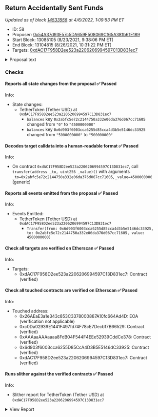 ## Return Accidentally Sent Funds

_Updated as of block [14533556](https://etherscan.io/block/14533556) at 4/6/2022, 1:09:53 PM ET_

- ID: 58
- Proposer: [0x54A37d93E57c5DA659F508069Cf65A381b61E189](https://etherscan.io/address/0x54A37d93E57c5DA659F508069Cf65A381b61E189)
- Start Block: 13085105 (8/23/2021, 9:38:06 PM ET)
- End Block: 13104815 (8/26/2021, 10:31:22 PM ET)
- Targets: [0xdAC17F958D2ee523a2206206994597C13D831ec7](https://etherscan.io/address/0xdAC17F958D2ee523a2206206994597C13D831ec7#code)

<details>
  <summary>Proposal text</summary>

> # Return Accidentally Sent Funds
> Previously we established a rule that every half year we send back funds that were accidentally sent to contracts managed by Compound governance ([proposal 37](https://compound.finance/governance/proposals/37)).
> 
> There was one request that meets the requirements: the [transaction](https://etherscan.io/tx/0xbfb32d43e5a4d9a5ebc18709697cbedb1c149b282e104ce2d38ded68a8d635c0) sent 5,000 USDT to the [cDAI](https://etherscan.io/address/0x5d3a536e4d6dbd6114cc1ead35777bab948e3643) contract, after the 10% penalty applied we are sending back 4,500 USDT
> 
> 
> Requests can be posted on the forum link below.
> 
> [Discussion](https://www.comp.xyz/t/implement-ctoken-sweeptoken-and-return-accidentally-sent-funds/1147/34)
</details>

### Checks
#### Reports all state changes from the proposal ✅ Passed
  




Info:
- State changes:
    - TetherToken (Tether USD) at `0xdAC17F958D2ee523a2206206994597C13D831ec7`
        - `balances` key `0x2abfc5e72c2144750a332e06da376d067cc71605` changed from `"0"` to `"4500000000"`
        - `balances` key `0x6d903f6003cca6255d85cca4d3b5e5146dc33925` changed from `"5000000000"` to `"500000000"`

#### Decodes target calldata into a human-readable format ✅ Passed
  




Info:
- On contract `0xdAC17F958D2ee523a2206206994597C13D831ec7`, call `transfer(address _to, uint256 _value)()` with arguments `_to=0x2abfc5e72c2144750a332e06da376d067cc71605`, `_value=4500000000` (generic)

#### Reports all events emitted from the proposal ✅ Passed
  




Info:
- Events Emitted:
    - TetherToken (Tether USD) at `0xdAC17F958D2ee523a2206206994597C13D831ec7`
        - `Transfer(from: 0x6d903f6003cca6255d85cca4d3b5e5146dc33925, to: 0x2abfc5e72c2144750a332e06da376d067cc71605, value: 4500000000)`

#### Check all targets are verified on Etherscan ✅ Passed
  




Info:
- Targets:
    - 0xdAC17F958D2ee523a2206206994597C13D831ec7: Contract (verified)

#### Check all touched contracts are verified on Etherscan ✅ Passed
  




Info:
- Touched address:
    - 0x26AEaE3a1e343c853C3378000887A10fc664Ad4D: EOA (verification not applicable)
    - 0xc0Da02939E1441F497fd74F78cE7Decb17B66529: Contract (verified)
    - 0xAAAaaAAAaaaa8FdB04F544F4EEe52939CddCe378: Contract (verified)
    - 0x6d903f6003cca6255D85CcA4D3B5E5146dC33925: Contract (verified)
    - 0xdAC17F958D2ee523a2206206994597C13D831ec7: Contract (verified)

#### Runs slither against the verified contracts ✅ Passed
  




Info:
- Slither report for TetherToken (Tether USD) at `0xdAC17F958D2ee523a2206206994597C13D831ec7`

<details>
<summary>View Report</summary>

```
[93m
UpgradedStandardToken (TetherToken.sol#303-309) has incorrect ERC20 function interface:StandardToken.transferFrom(address,address,uint256) (TetherToken.sol#167-188)
UpgradedStandardToken (TetherToken.sol#303-309) has incorrect ERC20 function interface:StandardToken.approve(address,uint256) (TetherToken.sol#195-205)
UpgradedStandardToken (TetherToken.sol#303-309) has incorrect ERC20 function interface:ERC20.transferFrom(address,address,uint256) (TetherToken.sol#91)
UpgradedStandardToken (TetherToken.sol#303-309) has incorrect ERC20 function interface:ERC20.approve(address,uint256) (TetherToken.sol#92)
UpgradedStandardToken (TetherToken.sol#303-309) has incorrect ERC20 function interface:ERC20Basic.transfer(address,uint256) (TetherToken.sol#81)
UpgradedStandardToken (TetherToken.sol#303-309) has incorrect ERC20 function interface:BasicToken.transfer(address,uint256) (TetherToken.sol#122-135)
TetherToken (TetherToken.sol#311-448) has incorrect ERC20 function interface:BasicToken.transfer(address,uint256) (TetherToken.sol#122-135)
TetherToken (TetherToken.sol#311-448) has incorrect ERC20 function interface:ERC20Basic.transfer(address,uint256) (TetherToken.sol#81)
TetherToken (TetherToken.sol#311-448) has incorrect ERC20 function interface:StandardToken.transferFrom(address,address,uint256) (TetherToken.sol#167-188)
TetherToken (TetherToken.sol#311-448) has incorrect ERC20 function interface:StandardToken.approve(address,uint256) (TetherToken.sol#195-205)
TetherToken (TetherToken.sol#311-448) has incorrect ERC20 function interface:ERC20.transferFrom(address,address,uint256) (TetherToken.sol#91)
TetherToken (TetherToken.sol#311-448) has incorrect ERC20 function interface:ERC20.approve(address,uint256) (TetherToken.sol#92)
TetherToken (TetherToken.sol#311-448) has incorrect ERC20 function interface:TetherToken.transfer(address,uint256) (TetherToken.sol#336-343)
TetherToken (TetherToken.sol#311-448) has incorrect ERC20 function interface:TetherToken.transferFrom(address,address,uint256) (TetherToken.sol#346-353)
TetherToken (TetherToken.sol#311-448) has incorrect ERC20 function interface:TetherToken.approve(address,uint256) (TetherToken.sol#365-371)
Reference: https://github.com/crytic/slither/wiki/Detector-Documentation#incorrect-erc20-interface[0m
[92m
Ownable.transferOwnership(address) (TetherToken.sol#64-68) should emit an event for: 
	- owner = newOwner (TetherToken.sol#66) 
Reference: https://github.com/crytic/slither/wiki/Detector-Documentation#missing-events-access-control[0m
[92m
TetherToken.deprecate(address)._upgradedAddress (TetherToken.sol#383) lacks a zero-check on :
		- upgradedAddress = _upgradedAddress (TetherToken.sol#385)
Reference: https://github.com/crytic/slither/wiki/Detector-Documentation#missing-zero-address-validation[0m
[92m
Pragma version^0.4.17 (TetherToken.sol#1) allows old versions
solc-0.4.18 is not recommended for deployment
Reference: https://github.com/crytic/slither/wiki/Detector-Documentation#incorrect-versions-of-solidity[0m
[92m
Variable ERC20Basic._totalSupply (TetherToken.sol#78) is not in mixedCase
Parameter BasicToken.transfer(address,uint256)._to (TetherToken.sol#122) is not in mixedCase
Parameter BasicToken.transfer(address,uint256)._value (TetherToken.sol#122) is not in mixedCase
Parameter BasicToken.balanceOf(address)._owner (TetherToken.sol#142) is not in mixedCase
Parameter StandardToken.transferFrom(address,address,uint256)._from (TetherToken.sol#167) is not in mixedCase
Parameter StandardToken.transferFrom(address,address,uint256)._to (TetherToken.sol#167) is not in mixedCase
Parameter StandardToken.transferFrom(address,address,uint256)._value (TetherToken.sol#167) is not in mixedCase
Parameter StandardToken.approve(address,uint256)._spender (TetherToken.sol#195) is not in mixedCase
Parameter StandardToken.approve(address,uint256)._value (TetherToken.sol#195) is not in mixedCase
Parameter StandardToken.allowance(address,address)._owner (TetherToken.sol#213) is not in mixedCase
Parameter StandardToken.allowance(address,address)._spender (TetherToken.sol#213) is not in mixedCase
Parameter BlackList.getBlackListStatus(address)._maker (TetherToken.sol#267) is not in mixedCase
Parameter BlackList.addBlackList(address)._evilUser (TetherToken.sol#277) is not in mixedCase
Parameter BlackList.removeBlackList(address)._clearedUser (TetherToken.sol#282) is not in mixedCase
Parameter BlackList.destroyBlackFunds(address)._blackListedUser (TetherToken.sol#287) is not in mixedCase
Parameter TetherToken.transfer(address,uint256)._to (TetherToken.sol#336) is not in mixedCase
Parameter TetherToken.transfer(address,uint256)._value (TetherToken.sol#336) is not in mixedCase
Parameter TetherToken.transferFrom(address,address,uint256)._from (TetherToken.sol#346) is not in mixedCase
Parameter TetherToken.transferFrom(address,address,uint256)._to (TetherToken.sol#346) is not in mixedCase
Parameter TetherToken.transferFrom(address,address,uint256)._value (TetherToken.sol#346) is not in mixedCase
Parameter TetherToken.approve(address,uint256)._spender (TetherToken.sol#365) is not in mixedCase
Parameter TetherToken.approve(address,uint256)._value (TetherToken.sol#365) is not in mixedCase
Parameter TetherToken.allowance(address,address)._owner (TetherToken.sol#374) is not in mixedCase
Parameter TetherToken.allowance(address,address)._spender (TetherToken.sol#374) is not in mixedCase
Parameter TetherToken.deprecate(address)._upgradedAddress (TetherToken.sol#383) is not in mixedCase
Reference: https://github.com/crytic/slither/wiki/Detector-Documentation#conformance-to-solidity-naming-conventions[0m
[92m
UpgradedStandardToken (TetherToken.sol#303-309) does not implement functions:
	- UpgradedStandardToken.approveByLegacy(address,address,uint256) (TetherToken.sol#308)
	- ERC20Basic.totalSupply() (TetherToken.sol#79)
	- UpgradedStandardToken.transferByLegacy(address,address,uint256) (TetherToken.sol#306)
	- UpgradedStandardToken.transferFromByLegacy(address,address,address,uint256) (TetherToken.sol#307)
Reference: https://github.com/crytic/slither/wiki/Detector-Documentation#unimplemented-functions[0m
[92m
transferOwnership(address) should be declared external:
	- Ownable.transferOwnership(address) (TetherToken.sol#64-68)
totalSupply() should be declared external:
	- ERC20Basic.totalSupply() (TetherToken.sol#79)
	- TetherToken.totalSupply() (TetherToken.sol#390-396)
pause() should be declared external:
	- Pausable.pause() (TetherToken.sol#250-253)
unpause() should be declared external:
	- Pausable.unpause() (TetherToken.sol#258-261)
addBlackList(address) should be declared external:
	- BlackList.addBlackList(address) (TetherToken.sol#277-280)
removeBlackList(address) should be declared external:
	- BlackList.removeBlackList(address) (TetherToken.sol#282-285)
destroyBlackFunds(address) should be declared external:
	- BlackList.destroyBlackFunds(address) (TetherToken.sol#287-293)
transferByLegacy(address,address,uint256) should be declared external:
	- UpgradedStandardToken.transferByLegacy(address,address,uint256) (TetherToken.sol#306)
transferFromByLegacy(address,address,address,uint256) should be declared external:
	- UpgradedStandardToken.transferFromByLegacy(address,address,address,uint256) (TetherToken.sol#307)
approveByLegacy(address,address,uint256) should be declared external:
	- UpgradedStandardToken.approveByLegacy(address,address,uint256) (TetherToken.sol#308)
deprecate(address) should be declared external:
	- TetherToken.deprecate(address) (TetherToken.sol#383-387)
issue(uint256) should be declared external:
	- TetherToken.issue(uint256) (TetherToken.sol#402-409)
redeem(uint256) should be declared external:
	- TetherToken.redeem(uint256) (TetherToken.sol#416-423)
setParams(uint256,uint256) should be declared external:
	- TetherToken.setParams(uint256,uint256) (TetherToken.sol#425-434)
Reference: https://github.com/crytic/slither/wiki/Detector-Documentation#public-function-that-could-be-declared-external[0m
. analyzed (10 contracts with 77 detectors), 59 result(s) found
```

</details>


